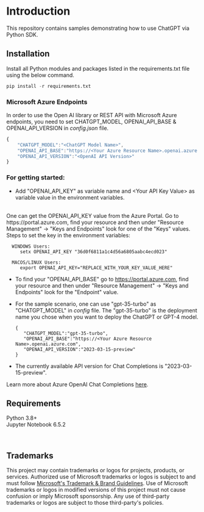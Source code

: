 # Introduction

This repository contains samples demonstrating how to use ChatGPT via Python SDK.

## Installation
Install all Python modules and packages listed in the requirements.txt file using the below command.

```python
pip install -r requirements.txt
```

### Microsoft Azure Endpoints
In order to use the Open AI library or REST API with Microsoft Azure endpoints, you need to set CHATGPT_MODEL, OPENAI_API_BASE & OPENAI_API_VERSION in _config.json_ file. 

```js
{
    "CHATGPT_MODEL":"<ChatGPT Model Name>",
    "OPENAI_API_BASE":"https://<Your Azure Resource Name>.openai.azure.com",
    "OPENAI_API_VERSION":"<OpenAI API Version>"
}
``` 

### For getting started:
- Add "OPENAI_API_KEY" as variable name and \<Your API Key Value\> as variable value in the environment variables.
<br>
One can get the OPENAI_API_KEY value from the Azure Portal. Go to https://portal.azure.com, find your resource and then under "Resource Management" -> "Keys and Endpoints" look for one of the "Keys" values.
 <br>
 Steps to set the key in the environment variables:        

      WINDOWS Users: 
         setx OPENAI_API_KEY "36d0f6811a1c4d56a6805aabc4ecd023"

      MACOS/LINUX Users: 
         export OPENAI_API_KEY="REPLACE_WITH_YOUR_KEY_VALUE_HERE"

- To find your "OPENAI_API_BASE" go to https://portal.azure.com, find your resource and then under "Resource Management" -> "Keys and Endpoints" look for the "Endpoint" value.

- For the sample scenario, one can use "gpt-35-turbo" as "CHATGPT_MODEL" in _config_ file. The "gpt-35-turbo" is the deployment name you chose when you want to deploy the ChatGPT or GPT-4 model.
   ```
   {
      "CHATGPT_MODEL":"gpt-35-turbo",
      "OPENAI_API_BASE":"https://<Your Azure Resource Name>.openai.azure.com",
      "OPENAI_API_VERSION":"2023-03-15-preview"
   }
   ```
- The currently available API version for Chat Completions is "2023-03-15-preview".

Learn more about Azure OpenAI Chat Completions [here](https://learn.microsoft.com/en-us/azure/cognitive-services/openai/how-to/chatgpt?pivots=programming-language-chat-completions).


## Requirements
Python 3.8+ <br>
Jupyter Notebook 6.5.2

<br>

## Trademarks

This project may contain trademarks or logos for projects, products, or services. Authorized use of Microsoft 
trademarks or logos is subject to and must follow 
[Microsoft's Trademark & Brand Guidelines](https://www.microsoft.com/en-us/legal/intellectualproperty/trademarks/usage/general).
Use of Microsoft trademarks or logos in modified versions of this project must not cause confusion or imply Microsoft sponsorship.
Any use of third-party trademarks or logos are subject to those third-party's policies.


